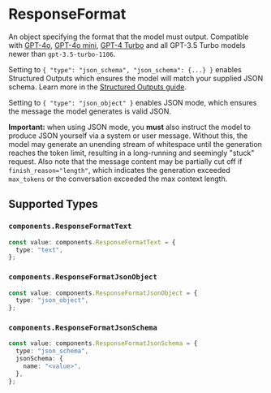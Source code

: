 # ResponseFormat

An object specifying the format that the model must output. Compatible with [GPT-4o](/docs/models/gpt-4o), [GPT-4o mini](/docs/models/gpt-4o-mini), [GPT-4 Turbo](/docs/models/gpt-4-and-gpt-4-turbo) and all GPT-3.5 Turbo models newer than `gpt-3.5-turbo-1106`.

Setting to `{ "type": "json_schema", "json_schema": {...} }` enables Structured Outputs which ensures the model will match your supplied JSON schema. Learn more in the [Structured Outputs guide](/docs/guides/structured-outputs).

Setting to `{ "type": "json_object" }` enables JSON mode, which ensures the message the model generates is valid JSON.

**Important:** when using JSON mode, you **must** also instruct the model to produce JSON yourself via a system or user message. Without this, the model may generate an unending stream of whitespace until the generation reaches the token limit, resulting in a long-running and seemingly "stuck" request. Also note that the message content may be partially cut off if `finish_reason="length"`, which indicates the generation exceeded `max_tokens` or the conversation exceeded the max context length.



## Supported Types

### `components.ResponseFormatText`

```typescript
const value: components.ResponseFormatText = {
  type: "text",
};
```

### `components.ResponseFormatJsonObject`

```typescript
const value: components.ResponseFormatJsonObject = {
  type: "json_object",
};
```

### `components.ResponseFormatJsonSchema`

```typescript
const value: components.ResponseFormatJsonSchema = {
  type: "json_schema",
  jsonSchema: {
    name: "<value>",
  },
};
```

